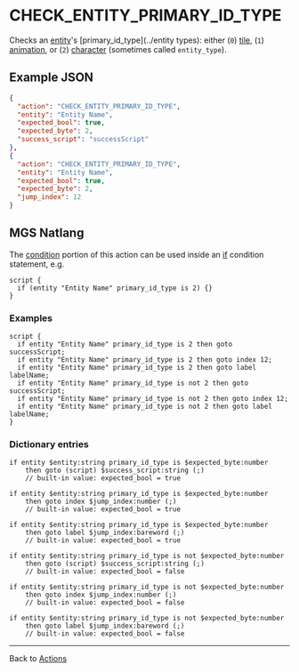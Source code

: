# CHECK_ENTITY_PRIMARY_ID_TYPE

Checks an [entity](../entities)'s [primary_id_type](../entity types): either (`0`) [tile](../entities/tile_entity), (`1`) [animation](../entities/animation_entity), or (`2`) [character](../entities/character_entity) (sometimes called `entity_type`).

## Example JSON

```json
{
  "action": "CHECK_ENTITY_PRIMARY_ID_TYPE",
  "entity": "Entity Name",
  "expected_bool": true,
  "expected_byte": 2,
  "success_script": "successScript"
},
{
  "action": "CHECK_ENTITY_PRIMARY_ID_TYPE",
  "entity": "Entity Name",
  "expected_bool": true,
  "expected_byte": 2,
  "jump_index": 12
}
```

## MGS Natlang

The [condition](../actions/conditional_gotos) portion of this action can be used inside an [if](../mgs/advanced_syntax/if_and_else) condition statement, e.g.

```mgs
script {
  if (entity "Entity Name" primary_id_type is 2) {}
}
```

### Examples

```mgs
script {
  if entity "Entity Name" primary_id_type is 2 then goto successScript;
  if entity "Entity Name" primary_id_type is 2 then goto index 12;
  if entity "Entity Name" primary_id_type is 2 then goto label labelName;
  if entity "Entity Name" primary_id_type is not 2 then goto successScript;
  if entity "Entity Name" primary_id_type is not 2 then goto index 12;
  if entity "Entity Name" primary_id_type is not 2 then goto label labelName;
}
```

### Dictionary entries

```
if entity $entity:string primary_id_type is $expected_byte:number
    then goto (script) $success_script:string (;)
	// built-in value: expected_bool = true

if entity $entity:string primary_id_type is $expected_byte:number
    then goto index $jump_index:number (;)
	// built-in value: expected_bool = true

if entity $entity:string primary_id_type is $expected_byte:number
    then goto label $jump_index:bareword (;)
	// built-in value: expected_bool = true

if entity $entity:string primary_id_type is not $expected_byte:number
    then goto (script) $success_script:string (;)
	// built-in value: expected_bool = false

if entity $entity:string primary_id_type is not $expected_byte:number
    then goto index $jump_index:number (;)
	// built-in value: expected_bool = false

if entity $entity:string primary_id_type is not $expected_byte:number
    then goto label $jump_index:bareword (;)
	// built-in value: expected_bool = false
```

---

Back to [Actions](../actions)
